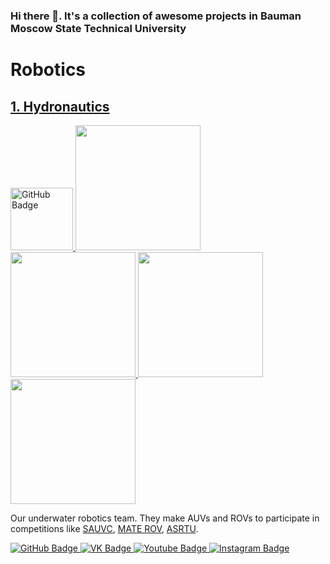 ### Hi there 👋. It's a collection of awesome projects in Bauman Moscow State Technical University

# Robotics
## [1. Hydronautics](https://github.com/hidronautics) 

<div id="header">
  <a href="https://github.com/hidronautics">
    <img src="https://avatars.githubusercontent.com/u/22639421?s=200&v=4" alt="GitHub Badge" width="100"/>
  </a>

  <a href="https://vk.com/hydronautics">
    <img src="https://sun9-82.userapi.com/impf/c847219/v847219135/1bc551/TlcG1nzlgqo.jpg?size=2560x1707&quality=96&sign=9439e08d7b7c5e5a834b15c0d3b12fd4&type=album" width="200"/>
    <img src="https://sun9-83.userapi.com/impf/c847219/v847219135/1bc5aa/R1GRv2sOwGc.jpg?size=2560x1707&quality=96&sign=8f414c8117d3cdbb136f2965ee10dc42&type=album" width="200"/>
    <img src="https://sun9-40.userapi.com/impf/c847219/v847219135/1bc60e/nfM2DWH1GG8.jpg?size=2560x1707&quality=96&sign=2cb86f77ea203e7bdf5c2d99c5a268e3&type=album" width="200"/>
    <img src="https://sun9-43.userapi.com/impf/c847219/v847219135/1bc5f0/tqcmb71WY9w.jpg?size=2560x1707&quality=96&sign=db15da2e29181de7478c1ba24c212212&type=album" width="200"/>
  </a>
</div>

Our underwater robotics team. They make AUVs and ROVs to participate in competitions like [SAUVC](https://sauvc.org), [MATE ROV](https://www.materovcompetition.org), [ASRTU](http://www.asrtu.cn/en).

<div id="badges">
  <a href="https://github.com/hidronautics">
    <img src="https://img.shields.io/badge/GitHub-100000?style=for-the-badge&logo=github&logoColor=white" alt="GitHub Badge"/>
  </a>
  <a href="https://vk.com/hydronautics">
    <img src="https://img.shields.io/badge/вконтакте-%232E87FB.svg?&style=for-the-badge&logo=vk&logoColor=white" alt="VK Badge"/>
  </a>
  <a href="https://www.youtube.com/channel/UC0Fo9JXRShJFGhzbZiWTJYQ/featured">
    <img src="https://img.shields.io/badge/YouTube-red?style=for-the-badge&logo=youtube&logoColor=white" alt="Youtube Badge"/>
  </a>
  <a href="https://instagram.com/hydronautics">
    <img src="https://img.shields.io/badge/Instagram-E4405F?style=for-the-badge&logo=instagram&logoColor=white" alt="Instagram Badge"/>
  </a>
</div>
